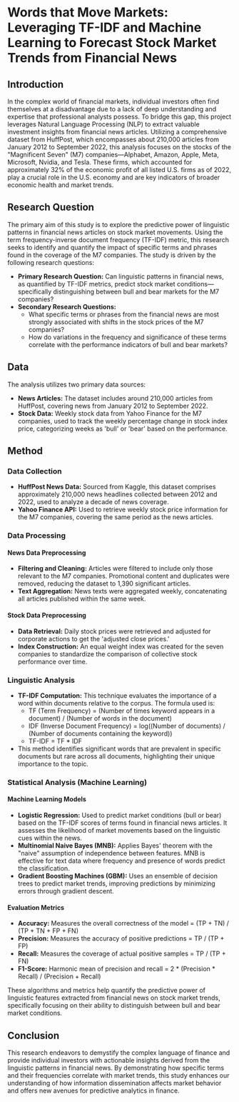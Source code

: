 # Words that Move Markets: Leveraging TF-IDF and Machine Learning to Forecast Stock Market Trends from Financial News

## Introduction
In the complex world of financial markets, individual investors often find themselves at a disadvantage due to a lack of deep understanding and expertise that professional analysts possess. To bridge this gap, this project leverages Natural Language Processing (NLP) to extract valuable investment insights from financial news articles. Utilizing a comprehensive dataset from HuffPost, which encompasses about 210,000 articles from January 2012 to September 2022, this analysis focuses on the stocks of the "Magnificent Seven" (M7) companies—Alphabet, Amazon, Apple, Meta, Microsoft, Nvidia, and Tesla. These firms, which accounted for approximately 32% of the economic profit of all listed U.S. firms as of 2022, play a crucial role in the U.S. economy and are key indicators of broader economic health and market trends.

## Research Question
The primary aim of this study is to explore the predictive power of linguistic patterns in financial news articles on stock market movements. Using the term frequency-inverse document frequency (TF-IDF) metric, this research seeks to identify and quantify the impact of specific terms and phrases found in the coverage of the M7 companies. The study is driven by the following research questions:
- **Primary Research Question:** Can linguistic patterns in financial news, as quantified by TF-IDF metrics, predict stock market conditions—specifically distinguishing between bull and bear markets for the M7 companies?
- **Secondary Research Questions:**
  - What specific terms or phrases from the financial news are most strongly associated with shifts in the stock prices of the M7 companies?
  - How do variations in the frequency and significance of these terms correlate with the performance indicators of bull and bear markets?

## Data
The analysis utilizes two primary data sources:
- **News Articles:** The dataset includes around 210,000 articles from HuffPost, covering news from January 2012 to September 2022.
- **Stock Data:** Weekly stock data from Yahoo Finance for the M7 companies, used to track the weekly percentage change in stock index price, categorizing weeks as 'bull' or 'bear' based on the performance.

## Method
### Data Collection
- **HuffPost News Data:** Sourced from Kaggle, this dataset comprises approximately 210,000 news headlines collected between 2012 and 2022, used to analyze a decade of news coverage.
- **Yahoo Finance API:** Used to retrieve weekly stock price information for the M7 companies, covering the same period as the news articles.

### Data Processing
#### News Data Preprocessing
- **Filtering and Cleaning:** Articles were filtered to include only those relevant to the M7 companies. Promotional content and duplicates were removed, reducing the dataset to 1,390 significant articles.
- **Text Aggregation:** News texts were aggregated weekly, concatenating all articles published within the same week.

#### Stock Data Preprocessing
- **Data Retrieval:** Daily stock prices were retrieved and adjusted for corporate actions to get the 'adjusted close prices.'
- **Index Construction:** An equal weight index was created for the seven companies to standardize the comparison of collective stock performance over time.

### Linguistic Analysis
- **TF-IDF Computation:** This technique evaluates the importance of a word within documents relative to the corpus. The formula used is:
  - TF (Term Frequency) = (Number of times keyword appears in a document) / (Number of words in the document)
  - IDF (Inverse Document Frequency) = log((Number of documents) / (Number of documents containing the keyword))
  - TF-IDF = TF * IDF
- This method identifies significant words that are prevalent in specific documents but rare across all documents, highlighting their unique importance to the topic.

### Statistical Analysis (Machine Learning)
#### Machine Learning Models
- **Logistic Regression:** Used to predict market conditions (bull or bear) based on the TF-IDF scores of terms found in financial news articles. It assesses the likelihood of market movements based on the linguistic cues within the news.
- **Multinomial Naive Bayes (MNB):** Applies Bayes' theorem with the "naive" assumption of independence between features. MNB is effective for text data where frequency and presence of words predict the classification.
- **Gradient Boosting Machines (GBM):** Uses an ensemble of decision trees to predict market trends, improving predictions by minimizing errors through gradient descent.

#### Evaluation Metrics
- **Accuracy:** Measures the overall correctness of the model = (TP + TN) / (TP + TN + FP + FN)
- **Precision:** Measures the accuracy of positive predictions = TP / (TP + FP)
- **Recall:** Measures the coverage of actual positive samples = TP / (TP + FN)
- **F1-Score:** Harmonic mean of precision and recall = 2 * (Precision * Recall) / (Precision + Recall)

These algorithms and metrics help quantify the predictive power of linguistic features extracted from financial news on stock market trends, specifically focusing on their ability to distinguish between bull and bear market conditions.

## Conclusion
This research endeavors to demystify the complex language of finance and provide individual investors with actionable insights derived from the linguistic patterns in financial news. By demonstrating how specific terms and their frequencies correlate with market trends, this study enhances our understanding of how information dissemination affects market behavior and offers new avenues for predictive analytics in finance.


